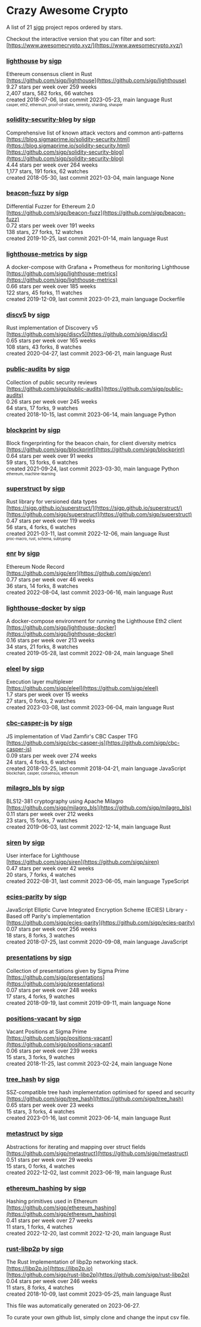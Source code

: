# Crazy Awesome Crypto
A list of 21 [sigp](https://github.com/sigp) project repos ordered by stars.  

Checkout the interactive version that you can filter and sort: 
[https://www.awesomecrypto.xyz/](https://www.awesomecrypto.xyz/)  


### [lighthouse](https://github.com/sigp/lighthouse) by [sigp](https://github.com/sigp)  
Ethereum consensus client in Rust  
[https://github.com/sigp/lighthouse](https://github.com/sigp/lighthouse)  
9.27 stars per week over 259 weeks  
2,407 stars, 582 forks, 66 watches  
created 2018-07-06, last commit 2023-05-23, main language Rust  
<sub><sup>casper, eth2, ethereum, proof-of-stake, serenity, sharding, shasper</sup></sub>


### [solidity-security-blog](https://github.com/sigp/solidity-security-blog) by [sigp](https://github.com/sigp)  
Comprehensive list of known attack vectors and common anti-patterns  
[https://blog.sigmaprime.io/solidity-security.html](https://blog.sigmaprime.io/solidity-security.html)  
[https://github.com/sigp/solidity-security-blog](https://github.com/sigp/solidity-security-blog)  
4.44 stars per week over 264 weeks  
1,177 stars, 191 forks, 62 watches  
created 2018-05-30, last commit 2021-03-04, main language None  


### [beacon-fuzz](https://github.com/sigp/beacon-fuzz) by [sigp](https://github.com/sigp)  
Differential Fuzzer for Ethereum 2.0  
[https://github.com/sigp/beacon-fuzz](https://github.com/sigp/beacon-fuzz)  
0.72 stars per week over 191 weeks  
138 stars, 27 forks, 12 watches  
created 2019-10-25, last commit 2021-01-14, main language Rust  


### [lighthouse-metrics](https://github.com/sigp/lighthouse-metrics) by [sigp](https://github.com/sigp)  
A docker-compose with Grafana + Prometheus for monitoring Lighthouse  
[https://github.com/sigp/lighthouse-metrics](https://github.com/sigp/lighthouse-metrics)  
0.66 stars per week over 185 weeks  
122 stars, 45 forks, 11 watches  
created 2019-12-09, last commit 2023-01-23, main language Dockerfile  


### [discv5](https://github.com/sigp/discv5) by [sigp](https://github.com/sigp)  
Rust implementation of Discovery v5  
[https://github.com/sigp/discv5](https://github.com/sigp/discv5)  
0.65 stars per week over 165 weeks  
108 stars, 43 forks, 8 watches  
created 2020-04-27, last commit 2023-06-21, main language Rust  


### [public-audits](https://github.com/sigp/public-audits) by [sigp](https://github.com/sigp)  
Collection of public security reviews  
[https://github.com/sigp/public-audits](https://github.com/sigp/public-audits)  
0.26 stars per week over 245 weeks  
64 stars, 17 forks, 9 watches  
created 2018-10-15, last commit 2023-06-14, main language Python  


### [blockprint](https://github.com/sigp/blockprint) by [sigp](https://github.com/sigp)  
Block fingerprinting for the beacon chain, for client diversity metrics  
[https://github.com/sigp/blockprint](https://github.com/sigp/blockprint)  
0.64 stars per week over 91 weeks  
59 stars, 13 forks, 6 watches  
created 2021-09-24, last commit 2023-03-30, main language Python  
<sub><sup>ethereum, machine-learning</sup></sub>


### [superstruct](https://github.com/sigp/superstruct) by [sigp](https://github.com/sigp)  
Rust library for versioned data types  
[https://sigp.github.io/superstruct/](https://sigp.github.io/superstruct/)  
[https://github.com/sigp/superstruct](https://github.com/sigp/superstruct)  
0.47 stars per week over 119 weeks  
56 stars, 4 forks, 6 watches  
created 2021-03-11, last commit 2022-12-06, main language Rust  
<sub><sup>proc-macro, rust, schema, subtyping</sup></sub>


### [enr](https://github.com/sigp/enr) by [sigp](https://github.com/sigp)  
Ethereum Node Record  
[https://github.com/sigp/enr](https://github.com/sigp/enr)  
0.77 stars per week over 46 weeks  
36 stars, 14 forks, 8 watches  
created 2022-08-04, last commit 2023-06-16, main language Rust  


### [lighthouse-docker](https://github.com/sigp/lighthouse-docker) by [sigp](https://github.com/sigp)  
A docker-compose environment for running the Lighthouse Eth2 client  
[https://github.com/sigp/lighthouse-docker](https://github.com/sigp/lighthouse-docker)  
0.16 stars per week over 213 weeks  
34 stars, 21 forks, 8 watches  
created 2019-05-28, last commit 2022-08-24, main language Shell  


### [eleel](https://github.com/sigp/eleel) by [sigp](https://github.com/sigp)  
Execution layer multiplexer  
[https://github.com/sigp/eleel](https://github.com/sigp/eleel)  
1.7 stars per week over 15 weeks  
27 stars, 0 forks, 2 watches  
created 2023-03-08, last commit 2023-06-04, main language Rust  


### [cbc-casper-js](https://github.com/sigp/cbc-casper-js) by [sigp](https://github.com/sigp)  
JS implementation of Vlad Zamfir's CBC Casper TFG  
[https://github.com/sigp/cbc-casper-js](https://github.com/sigp/cbc-casper-js)  
0.09 stars per week over 274 weeks  
24 stars, 4 forks, 6 watches  
created 2018-03-25, last commit 2018-04-21, main language JavaScript  
<sub><sup>blockchain, casper, consensus, ethereum</sup></sub>


### [milagro_bls](https://github.com/sigp/milagro_bls) by [sigp](https://github.com/sigp)  
BLS12-381 cryptography using Apache Milagro  
[https://github.com/sigp/milagro_bls](https://github.com/sigp/milagro_bls)  
0.11 stars per week over 212 weeks  
23 stars, 15 forks, 7 watches  
created 2019-06-03, last commit 2022-12-14, main language Rust  


### [siren](https://github.com/sigp/siren) by [sigp](https://github.com/sigp)  
User interface for Lighthouse  
[https://github.com/sigp/siren](https://github.com/sigp/siren)  
0.47 stars per week over 42 weeks  
20 stars, 7 forks, 4 watches  
created 2022-08-31, last commit 2023-06-05, main language TypeScript  


### [ecies-parity](https://github.com/sigp/ecies-parity) by [sigp](https://github.com/sigp)  
JavaScript Elliptic Curve Integrated Encryption Scheme (ECIES) Library - Based off Parity's implementation  
[https://github.com/sigp/ecies-parity](https://github.com/sigp/ecies-parity)  
0.07 stars per week over 256 weeks  
18 stars, 8 forks, 3 watches  
created 2018-07-25, last commit 2020-09-08, main language JavaScript  


### [presentations](https://github.com/sigp/presentations) by [sigp](https://github.com/sigp)  
Collection of presentations given by Sigma Prime  
[https://github.com/sigp/presentations](https://github.com/sigp/presentations)  
0.07 stars per week over 248 weeks  
17 stars, 4 forks, 9 watches  
created 2018-09-19, last commit 2019-09-11, main language None  


### [positions-vacant](https://github.com/sigp/positions-vacant) by [sigp](https://github.com/sigp)  
Vacant Positions at Sigma Prime  
[https://github.com/sigp/positions-vacant](https://github.com/sigp/positions-vacant)  
0.06 stars per week over 239 weeks  
15 stars, 3 forks, 9 watches  
created 2018-11-25, last commit 2023-02-24, main language None  


### [tree_hash](https://github.com/sigp/tree_hash) by [sigp](https://github.com/sigp)  
SSZ-compatible tree hash implementation optimised for speed and security  
[https://github.com/sigp/tree_hash](https://github.com/sigp/tree_hash)  
0.65 stars per week over 23 weeks  
15 stars, 3 forks, 4 watches  
created 2023-01-16, last commit 2023-06-14, main language Rust  


### [metastruct](https://github.com/sigp/metastruct) by [sigp](https://github.com/sigp)  
Abstractions for iterating and mapping over struct fields  
[https://github.com/sigp/metastruct](https://github.com/sigp/metastruct)  
0.51 stars per week over 29 weeks  
15 stars, 0 forks, 4 watches  
created 2022-12-02, last commit 2023-06-19, main language Rust  


### [ethereum_hashing](https://github.com/sigp/ethereum_hashing) by [sigp](https://github.com/sigp)  
Hashing primitives used in Ethereum  
[https://github.com/sigp/ethereum_hashing](https://github.com/sigp/ethereum_hashing)  
0.41 stars per week over 27 weeks  
11 stars, 1 forks, 4 watches  
created 2022-12-20, last commit 2022-12-20, main language Rust  


### [rust-libp2p](https://github.com/sigp/rust-libp2p) by [sigp](https://github.com/sigp)  
The Rust Implementation of libp2p networking stack.   
[https://libp2p.io](https://libp2p.io)  
[https://github.com/sigp/rust-libp2p](https://github.com/sigp/rust-libp2p)  
0.04 stars per week over 246 weeks  
11 stars, 8 forks, 4 watches  
created 2018-10-09, last commit 2023-05-25, main language Rust  


This file was automatically generated on 2023-06-27.  

To curate your own github list, simply clone and change the input csv file.  